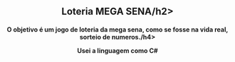 <h2 align="center">Loteria MEGA SENA/h2>
<h4 align="center">O objetivo é um jogo de loteria da mega sena, como se fosse na vida real, sorteio de numeros./h4>
<p align="center">Usei a linguagem como C#</p>
